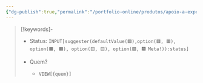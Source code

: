```yaml
---
{"dg-publish":true,"permalink":"/portfolio-online/produtos/apoio-a-exposicoes-e-roteiros-2/","tags":["💼/🔍"],"created":"2024-02-10T15:31:15.009-03:00","updated":"2024-02-05T10:50:50.196-03:00"}
---
```



>[!keywords]-
> - Status: `INPUT[suggester(defaultValue(🟥️),option(🟥️, 🟥️), option(🟧️, 🟧️), option(🟨️, 🟨️), option(🟩️, 🎆 Meta!)):status]`
> 
> - Quem? 
> 	- `VIEW[{quem}]`